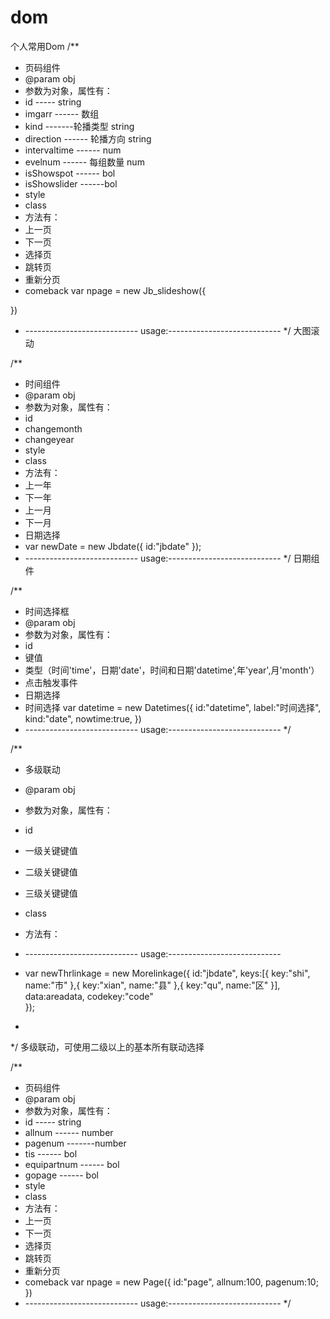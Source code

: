 # dom
个人常用Dom
/**
 * 页码组件
 * @param obj	
 * 参数为对象，属性有：
 * id ----- string
 * imgarr ------ 数组
 * kind -------轮播类型  string
 * direction ------ 轮播方向  string
 * intervaltime ------ num
 * evelnum ------ 每组数量 num
 * isShowspot ------ bol
 * isShowslider ------bol
 * style
 * class
 * 方法有：
 * 上一页
 * 下一页
 * 选择页
 * 跳转页
 * 重新分页
 * comeback
var npage = new Jb_slideshow({
 	
 })
 * ---------------------------- usage:----------------------------
 */
 大图滚动
 
 /**
 * 时间组件
 * @param obj	
 * 参数为对象，属性有：
 * id
 * changemonth
 * changeyear
 * style
 * class
 * 方法有：
 * 上一年
 * 下一年
 * 上一月
 * 下一月
 * 日期选择
 * var newDate = new Jbdate({
	id:"jbdate"
});
 * ---------------------------- usage:----------------------------
 */
 日期组件
 
 /**
 * 时间选择框
 * @param obj	
 * 参数为对象，属性有：
 * id
 * 键值
 * 类型（时间'time'，日期'date'，时间和日期'datetime',年'year',月'month'）
 * 点击触发事件
 * 日期选择
 * 时间选择
	var datetime = new Datetimes({
 	id:"datetime",
 	label:"时间选择",
 	kind:"date",
 	nowtime:true,
 })
 * ---------------------------- usage:----------------------------
 */
 
 /**
 * 多级联动
 * @param obj
 * 参数为对象，属性有：
 * id
 * 一级关键键值
 * 二级关键键值
 * 三级关键键值
 * class
 * 方法有：

 * ---------------------------- usage:----------------------------
 * var newThrlinkage = new Morelinkage({
	id:"jbdate",
	keys:[{
		key:"shi",
		name:"市"
	},{
		key:"xian",
		name:"县"
	},{
		key:"qu",
		name:"区"
	}],
	data:areadata,
	codekey:"code"	
});
 * 
 */
 多级联动，可使用二级以上的基本所有联动选择
 
/**
 * 页码组件
 * @param obj	
 * 参数为对象，属性有：
 * id ----- string
 * allnum ------ number
 * pagenum -------number
 * tis ------ bol
 * equipartnum ------ bol
 * gopage ------ bol
 * style
 * class
 * 方法有：
 * 上一页
 * 下一页
 * 选择页
 * 跳转页
 * 重新分页
 * comeback
var npage = new Page({
 	id:"page",
 	allnum:100,
 	pagenum:10;
 })
 * ---------------------------- usage:----------------------------
 */
